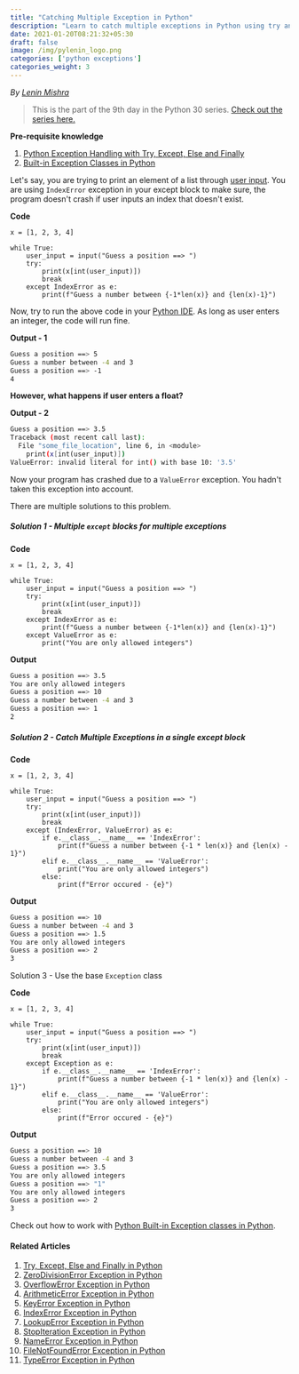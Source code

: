 ```yaml
---
title: "Catching Multiple Exception in Python"
description: "Learn to catch multiple exceptions in Python using try and except."
date: 2021-01-20T08:21:32+05:30
draft: false
image: /img/pylenin_logo.png
categories: ['python exceptions']
categories_weight: 3
---
```

<div class="sharethis-inline-follow-buttons"></div>

*By [Lenin Mishra](https://www.pylenin.com/authors/#lenin-mishra)*

> This is the part of the 9th day in the Python 30 series. [Check out the series here.](https://www.youtube.com/playlist?list=PLqEbL1vopgvuI-3wzwHqftEkH3AILozS5)

**Pre-requisite knowledge**
1. [Python Exception Handling with Try, Except, Else and Finally](https://www.pylenin.com/blogs/python-try-except-else-finally/)
2. [Built-in Exception Classes in Python](https://www.pylenin.com/tags/built-in-exception-class/)

Let's say, you are trying to print an element of a list through [user input](https://www.pylenin.com/blogs/how-input-works-python/). 
You are using `IndexError` exception in your except block to make sure, the program doesn't crash if user inputs an index that doesn't exist.

**Code**

```python3
x = [1, 2, 3, 4]

while True:
    user_input = input("Guess a position ==> ")
    try:
        print(x[int(user_input)])
        break
    except IndexError as e:
        print(f"Guess a number between {-1*len(x)} and {len(x)-1}")
```

Now, try to run the above code in your [Python IDE](https://www.pylenin.com/tags/python-ide/).
As long as user enters an integer, the code will run fine.

**Output - 1**

```bash
Guess a position ==> 5
Guess a number between -4 and 3
Guess a position ==> -1
4
```

**However, what happens if user enters a float?**

**Output - 2**

```bash
Guess a position ==> 3.5
Traceback (most recent call last):
  File "some_file_location", line 6, in <module>
    print(x[int(user_input)])
ValueError: invalid literal for int() with base 10: '3.5'
```

Now your program has crashed due to a `ValueError` exception. You hadn't taken this exception into account.

There are multiple solutions to this problem.

##### Solution 1 - Multiple `except` blocks for multiple exceptions

**Code**

```python3
x = [1, 2, 3, 4]

while True:
    user_input = input("Guess a position ==> ")
    try:
        print(x[int(user_input)])
        break
    except IndexError as e:
        print(f"Guess a number between {-1*len(x)} and {len(x)-1}")
    except ValueError as e:
        print("You are only allowed integers")
```

**Output**

```bash
Guess a position ==> 3.5
You are only allowed integers
Guess a position ==> 10
Guess a number between -4 and 3
Guess a position ==> 1
2
```

##### Solution 2 - Catch Multiple Exceptions in a single except block

**Code**

```python3
x = [1, 2, 3, 4]

while True:
    user_input = input("Guess a position ==> ")
    try:
        print(x[int(user_input)])
        break
    except (IndexError, ValueError) as e:
        if e.__class__.__name__ == 'IndexError':
            print(f"Guess a number between {-1 * len(x)} and {len(x) - 1}")
        elif e.__class__.__name__ == 'ValueError':
            print("You are only allowed integers")
        else:
            print(f"Error occured - {e}")
```

**Output**

```bash
Guess a position ==> 10
Guess a number between -4 and 3
Guess a position ==> 1.5
You are only allowed integers
Guess a position ==> 2
3
```

Solution 3 - Use the base `Exception` class

**Code**

```python3
x = [1, 2, 3, 4]

while True:
    user_input = input("Guess a position ==> ")
    try:
        print(x[int(user_input)])
        break
    except Exception as e:
        if e.__class__.__name__ == 'IndexError':
            print(f"Guess a number between {-1 * len(x)} and {len(x) - 1}")
        elif e.__class__.__name__ == 'ValueError':
            print("You are only allowed integers")
        else:
            print(f"Error occured - {e}")
```

**Output**

```bash
Guess a position ==> 10
Guess a number between -4 and 3
Guess a position ==> 3.5
You are only allowed integers
Guess a position ==> "1"
You are only allowed integers
Guess a position ==> 2
3
```

Check out how to work with [Python Built-in Exception classes in Python](https://www.pylenin.com/tags/built-in-exception-class/).

#### Related Articles

1. [Try, Except, Else and Finally in Python](https://www.pylenin.com/blogs/python-try-except-else-finally/)
2. [ZeroDivisionError Exception in Python](https://www.pylenin.com/blogs/zero-division-error-python/)
3. [OverflowError Exception in Python](https://www.pylenin.com/blogs/overflow-error-python/)
4. [ArithmeticError Exception in Python](https://www.pylenin.com/blogs/arithmetic-error-python/)
5. [KeyError Exception in Python](https://www.pylenin.com/blogs/key-error-python/)
6. [IndexError Exception in Python](https://www.pylenin.com/blogs/index-error-python/)
7. [LookupError Exception in Python](https://www.pylenin.com/blogs/lookup-error-python/)
8. [StopIteration Exception in Python](https://www.pylenin.com/blogs/stop-iteration-error-python/)
9. [NameError Exception in Python](https://www.pylenin.com/blogs/name-error-python/)
10. [FileNotFoundError Exception in Python](https://www.pylenin.com/blogs/file-not-found-error-python/)
11. [TypeError Exception in Python](https://www.pylenin.com/blogs/type-error-python/)